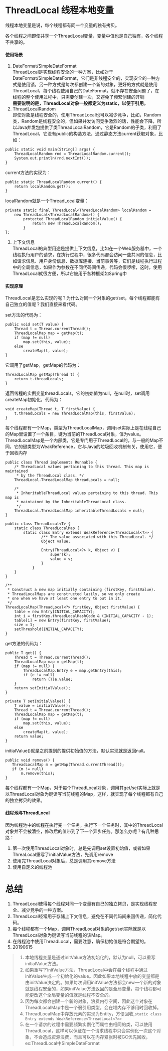 # ThreadLocal  线程本地变量

线程本地变量是说，每个线程都有同一个变量的独有拷贝。

各个线程之间即使共享一个ThreadLocal变量，变量中值也是自己独有，各个线程不共享的。

#### 使用场景
1. DateFormat/SimpleDateFormat      
ThreadLocal是实现线程安全的一种方案，比如对于DateFormat/SimpleDateFormat，它们是非线程安全的，实现安全的一种方式是使用锁，另一种方式是每次都创建一个新的对象，更好的方式就是使用ThreadLocal，每个线程使用自己的DateFormat，就不存在安全问题了，在线程的整个使用过程中，只需要创建一次，又避免了频繁创建的开销        
**需要说明的是，ThreadLocal对象一般都定义为static，以便于引用。**
2. ThreadLocalRandom        
即使对象是线程安全的，使用ThreadLocal也可以减少竞争，比如，Random类，Random是线程安全的，但如果并发访问竞争激烈的话，性能会下降，所以Java并发包提供了类ThreadLocalRandom，它是Random的子类，利用了ThreadLocal，它没有public的构造方法，通过静态方法current获取对象，比如：
```
public static void main(String[] args) {
    ThreadLocalRandom rnd = ThreadLocalRandom.current();
    System.out.println(rnd.nextInt());
}
```
current方法的实现为：
```
public static ThreadLocalRandom current() {
    return localRandom.get();
}
```
localRandom就是一个ThreadLocal变量：
```
private static final ThreadLocal<ThreadLocalRandom> localRandom =
    new ThreadLocal<ThreadLocalRandom>() {
        protected ThreadLocalRandom initialValue() {
            return new ThreadLocalRandom();
        }
};
```
3. 上下文信息        
ThreadLocal的典型用途是提供上下文信息，比如在一个Web服务器中，一个线程执行用户的请求，在执行过程中，很多代码都会访问一些共同的信息，比如请求信息、用户身份信息、数据库连接、当前事务等，它们是线程执行过程中的全局信息，如果作为参数在不同代码间传递，代码会很啰嗦，这时，使用ThreadLocal就很方便，所以它被用于各种框架如Spring中

#### 实现原理

ThreadLocal是怎么实现的呢？为什么对同一个对象的get/set，每个线程都能有自己独立的值呢？我们直接来看代码。

set方法的代码为：
```
public void set(T value) {
    Thread t = Thread.currentThread();
    ThreadLocalMap map = getMap(t);
    if (map != null)
        map.set(this, value);
    else
        createMap(t, value);
}
```
它调用了getMap，getMap的代码为：
```
ThreadLocalMap getMap(Thread t) {
    return t.threadLocals;
}
```
返回线程的实例变量threadLocals，它的初始值为null，在null时，set调用createMap初始化，代码为：
```
void createMap(Thread t, T firstValue) {
    t.threadLocals = new ThreadLocalMap(this, firstValue);
}
```
每个线程都有一个Map，类型为ThreadLocalMap，调用set实际上是在线程自己的Map里设置了一个条目，键为当前的ThreadLocal对象，值为value。ThreadLocalMap是一个内部类，它是专门用于ThreadLocal的，与一般的Map不同，它的键类型为WeakReference<ThreadLocal>，它与Java的垃圾回收机制有关，使用它，便于回收内存
```
public class Thread implements Runnable {
    /* ThreadLocal values pertaining to this thread. This map is maintained
     * by the ThreadLocal class. */
    ThreadLocal.ThreadLocalMap threadLocals = null;

    /*
     * InheritableThreadLocal values pertaining to this thread. This map is
     * maintained by the InheritableThreadLocal class.
     */
    ThreadLocal.ThreadLocalMap inheritableThreadLocals = null;
}
```
```
public class ThreadLocal<T> {
    static class ThreadLocalMap {
        static class Entry extends WeakReference<ThreadLocal<?>> {
                /** The value associated with this ThreadLocal. */
                Object value;
    
                Entry(ThreadLocal<?> k, Object v) {
                    super(k);
                    value = v;
                }
            }
    }
}
```
```
/**
 * Construct a new map initially containing (firstKey, firstValue).
 * ThreadLocalMaps are constructed lazily, so we only create
 * one when we have at least one entry to put in it.
 */
ThreadLocalMap(ThreadLocal<?> firstKey, Object firstValue) {
    table = new Entry[INITIAL_CAPACITY];
    int i = firstKey.threadLocalHashCode & (INITIAL_CAPACITY - 1);
    table[i] = new Entry(firstKey, firstValue);
    size = 1;
    setThreshold(INITIAL_CAPACITY);
}
```
get方法的代码为：
```
public T get() {
    Thread t = Thread.currentThread();
    ThreadLocalMap map = getMap(t);
    if (map != null) {
        ThreadLocalMap.Entry e = map.getEntry(this);
        if (e != null)
            return (T)e.value;
    }
    return setInitialValue();
}
```
```
private T setInitialValue() {
    T value = initialValue();
    Thread t = Thread.currentThread();
    ThreadLocalMap map = getMap(t);
    if (map != null)
        map.set(this, value);
    else
        createMap(t, value);
    return value;
}
```
initialValue()就是之前提到的提供初始值的方法，默认实现就是返回null。
```
public void remove() {
   ThreadLocalMap m = getMap(Thread.currentThread());
   if (m != null)
       m.remove(this);
}
```
每个线程都有一个Map，对于每个ThreadLocal对象，调用其get/set实际上就是以ThreadLocal对象为键读写当前线程的Map，这样，就实现了每个线程都有自己的独立拷贝的效果。

#### 线程池与ThreadLocal
因为线程池中的线程在执行完一个任务，执行下一个任务时，其中的ThreadLocal对象并不会被清空，修改后的值带到了下一个异步任务。那怎么办呢？有几种思路：

1. 第一次使用ThreadLocal对象时，总是先调用set设置初始值，或者如果ThreaLocal重写了initialValue方法，先调用remove
2. 使用完ThreadLocal对象后，总是调用其remove方法
3. 使用自定义的线程池

# 总结
1. ThreadLocal使得每个线程对同一个变量有自己的独立拷贝，是实现线程安全、减少竞争的一种方案。
2. ThreadLocal经常用于存储上下文信息，避免在不同代码间来回传递，简化代码。
3. 每个线程都有一个Map，调用ThreadLocal对象的get/set实际就是以ThreadLocal对象为键读写当前线程的该Map。
4. 在线程池中使用ThreadLocal，需要注意，确保初始值是符合期望的。
5. 20190615
> 1. 本地线程变量是通过initValue方法初始化的，默认为null，可以重写initialValue方法。
> 2. 如果重写了initValue方法，ThreadLocal中会在每个线程中通过initValue生成一个初始化的value。因此如果本地线程中放的变量都是由initValue决定的。如果每次调用initValue方法都会new一个新的对象就是线程安全的，如果initValue方法返回的是全局变量，每个线程都可能更改这个全局变量的值就是线程不安全的。
> 3. 因为每次都会创建一个新的对象，浪费内存空间，因此这个对象在ThreadLocalMap中是一个弱引用类型，会在堆内存不够用时回收掉。
> 4. ThreadLocalMap中存放元素的实现为Entity，方便回收,`static class Entry extends WeakReference<ThreadLocal<?>>`
> 5. 在一个请求的过程中需要频繁实例化而属性由相同的类，可以使用ThreadLocal，这样可以保证在一个请求线程中只会实例化一次这个对象，不会造成资源浪费，而且可以在内存紧张时被GC优先回收，ex:ThreadLocal中SimpleDateFormat












